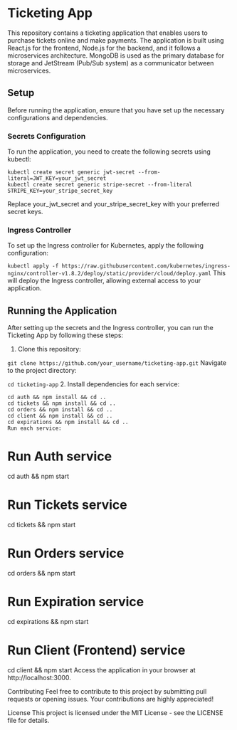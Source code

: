 # Ticketing App
This repository contains a ticketing application that enables users to purchase tickets online and make payments. The application is built using React.js for the frontend, Node.js for the backend, and it follows a microservices architecture. MongoDB is used as the primary database for storage and JetStream (Pub/Sub system) as a communicator between microservices.

## Setup
Before running the application, ensure that you have set up the necessary configurations and dependencies.

### Secrets Configuration
To run the application, you need to create the following secrets using kubectl:
```
kubectl create secret generic jwt-secret --from-literal=JWT_KEY=your_jwt_secret
kubectl create secret generic stripe-secret --from-literal STRIPE_KEY=your_stripe_secret_key
```
Replace your_jwt_secret and your_stripe_secret_key with your preferred secret keys.


### Ingress Controller
To set up the Ingress controller for Kubernetes, apply the following configuration:

`kubectl apply -f https://raw.githubusercontent.com/kubernetes/ingress-nginx/controller-v1.8.2/deploy/static/provider/cloud/deploy.yaml`
This will deploy the Ingress controller, allowing external access to your application.

## Running the Application
After setting up the secrets and the Ingress controller, you can run the Ticketing App by following these steps:

1. Clone this repository:

`git clone https://github.com/your_username/ticketing-app.git`
Navigate to the project directory:

`cd ticketing-app`
2. Install dependencies for each service:

```
cd auth && npm install && cd ..
cd tickets && npm install && cd ..
cd orders && npm install && cd ..
cd client && npm install && cd ..
cd expirations && npm install && cd ..
Run each service:
```

# Run Auth service
cd auth && npm start

# Run Tickets service
cd tickets && npm start

# Run Orders service
cd orders && npm start

# Run Expiration service
cd expirations && npm start

# Run Client (Frontend) service
cd client && npm start
Access the application in your browser at http://localhost:3000.

Contributing
Feel free to contribute to this project by submitting pull requests or opening issues. Your contributions are highly appreciated!

License
This project is licensed under the MIT License - see the LICENSE file for details.
